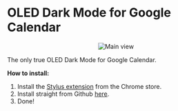 # OLED Dark Mode for Google Calendar
<p align="center">
<img src="https://cdn.discordapp.com/attachments/1023327462324711497/1024818258228019200/google_calandar.png" alt="Main view">

The only true OLED Dark Mode for Google Calendar. 

**How to install:**

1. Install the [Stylus extension](https://chrome.google.com/webstore/detail/stylus/clngdbkpkpeebahjckkjfobafhncgmne?hl=en-GB "Stylus extension") from the Chrome store.
2. Install straight from Github [here](https://github.com/SpecialOperations/Dark-Mode-for-Google-Calendar/raw/main/OLED-darkmode.user.css).
3. Done!
